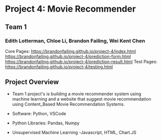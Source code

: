 # Project 4: Movie Recommender 
## Team 1
### Edith Lotterman, Chloe Li, Brandon Failing, Wei Kent Chen
Core Pages:
https://brandonfailing.github.io/project-4/index.html
https://brandonfailing.github.io/project-4/prediction-form.html
https://brandonfailing.github.io/project-4/prediction-result.html
Test Pages:
https://brandonfailing.github.io/project-4/testing.html
<br>

## Project Overview

- Team 1 project's is building a movie recommender system using machine learning and a website that suggest movie recommendation using Content_Based Movie Recommendation Systems.

- Software: Python, VSCode
- Python Libraries: Pandas, Numpy
- Unsupervised Machine Learning 
-Javascript, HTML, Chart.JS
